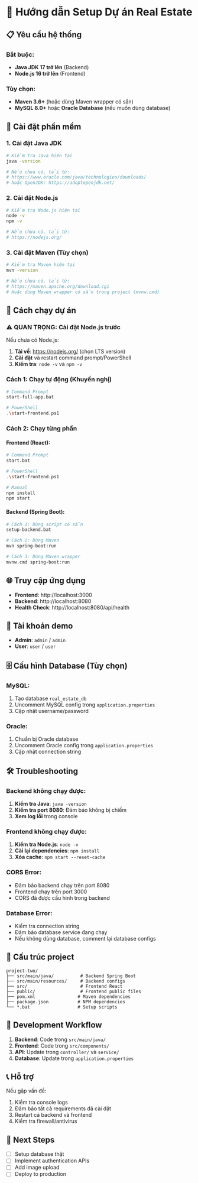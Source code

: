 # 🚀 Hướng dẫn Setup Dự án Real Estate

## 📋 Yêu cầu hệ thống

### Bắt buộc:
- **Java JDK 17 trở lên** (Backend)
- **Node.js 16 trở lên** (Frontend)

### Tùy chọn:
- **Maven 3.6+** (hoặc dùng Maven wrapper có sẵn)
- **MySQL 8.0+** hoặc **Oracle Database** (nếu muốn dùng database)

## 🔧 Cài đặt phần mềm

### 1. Cài đặt Java JDK
```bash
# Kiểm tra Java hiện tại
java -version

# Nếu chưa có, tải từ:
# https://www.oracle.com/java/technologies/downloads/
# hoặc OpenJDK: https://adoptopenjdk.net/
```

### 2. Cài đặt Node.js
```bash
# Kiểm tra Node.js hiện tại
node -v
npm -v

# Nếu chưa có, tải từ:
# https://nodejs.org/
```

### 3. Cài đặt Maven (Tùy chọn)
```bash
# Kiểm tra Maven hiện tại
mvn -version

# Nếu chưa có, tải từ:
# https://maven.apache.org/download.cgi
# Hoặc dùng Maven wrapper có sẵn trong project (mvnw.cmd)
```

## 🚀 Cách chạy dự án

### ⚠️ **QUAN TRỌNG: Cài đặt Node.js trước**
Nếu chưa có Node.js:
1. **Tải về**: https://nodejs.org/ (chọn LTS version)
2. **Cài đặt** và restart command prompt/PowerShell
3. **Kiểm tra**: `node -v` và `npm -v`

### Cách 1: Chạy tự động (Khuyến nghị)
```bash
# Command Prompt
start-full-app.bat

# PowerShell
.\start-frontend.ps1
```

### Cách 2: Chạy từng phần

#### Frontend (React):
```bash
# Command Prompt
start.bat

# PowerShell  
.\start-frontend.ps1

# Manual
npm install
npm start
```

#### Backend (Spring Boot):
```bash
# Cách 1: Dùng script có sẵn
setup-backend.bat

# Cách 2: Dùng Maven
mvn spring-boot:run

# Cách 3: Dùng Maven wrapper
mvnw.cmd spring-boot:run
```

## 🌐 Truy cập ứng dụng

- **Frontend**: http://localhost:3000
- **Backend**: http://localhost:8080
- **Health Check**: http://localhost:8080/api/health

## 🔐 Tài khoản demo

- **Admin**: `admin` / `admin`
- **User**: `user` / `user`

## 🗄️ Cấu hình Database (Tùy chọn)

### MySQL:
1. Tạo database `real_estate_db`
2. Uncomment MySQL config trong `application.properties`
3. Cập nhật username/password

### Oracle:
1. Chuẩn bị Oracle database
2. Uncomment Oracle config trong `application.properties`
3. Cập nhật connection string

## 🛠️ Troubleshooting

### Backend không chạy được:
1. **Kiểm tra Java**: `java -version`
2. **Kiểm tra port 8080**: Đảm bảo không bị chiếm
3. **Xem log lỗi** trong console

### Frontend không chạy được:
1. **Kiểm tra Node.js**: `node -v`
2. **Cài lại dependencies**: `npm install`
3. **Xóa cache**: `npm start --reset-cache`

### CORS Error:
- Đảm bảo backend chạy trên port 8080
- Frontend chạy trên port 3000
- CORS đã được cấu hình trong backend

### Database Error:
- Kiểm tra connection string
- Đảm bảo database service đang chạy
- Nếu không dùng database, comment lại database configs

## 📁 Cấu trúc project

```
project-two/
├── src/main/java/          # Backend Spring Boot
├── src/main/resources/     # Backend configs
├── src/                    # Frontend React
├── public/                 # Frontend public files
├── pom.xml                # Maven dependencies
├── package.json           # NPM dependencies
└── *.bat                  # Setup scripts
```

## 🔄 Development Workflow

1. **Backend**: Code trong `src/main/java/`
2. **Frontend**: Code trong `src/components/`
3. **API**: Update trong `controller/` và `service/`
4. **Database**: Update trong `application.properties`

## 📞 Hỗ trợ

Nếu gặp vấn đề:
1. Kiểm tra console logs
2. Đảm bảo tất cả requirements đã cài đặt
3. Restart cả backend và frontend
4. Kiểm tra firewall/antivirus

## 🚀 Next Steps

- [ ] Setup database thật
- [ ] Implement authentication APIs
- [ ] Add image upload
- [ ] Deploy to production
